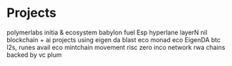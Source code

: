 # Projects
polymerlabs
initia & ecosystem
babylon
fuel
Esp
hyperlane
layerN
nil
blockchain + ai
projects using eigen da
blast eco
monad eco
EigenDA
btc l2s, runes
avail eco
mintchain
movement
risc zero
inco network
rwa chains backed by vc
plum
